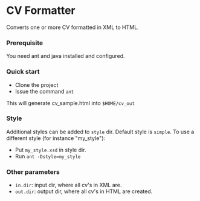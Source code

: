 # CV Formatter
Converts one or more CV formatted in XML to HTML.

### Prerequisite
You need ant and java installed and configured.

### Quick start

* Clone the project
* Issue the command `ant` 

This will generate cv_sample.html into `$HOME/cv_out`

### Style
Additional styles can be added to `style` dir. Default style is `simple`. To use a different style (for instance "my_style"):
* Put `my_style.xsd` in style dir.
* Run `ant -Dstyle=my_style`

### Other parameters
* `in.dir`: input dir, where all cv's in XML are.
* `out.dir`: output dir, where all cv's in HTML are created.